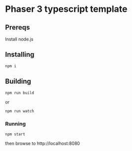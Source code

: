 # Phaser 3 typescript template
## Prereqs

Install node.js

## Installing
```sh
npm i
```

## Building

```sh
npm run build
```
or
```sh
npm run watch
```

### Running

```sh
npm start
```
then browse to http://localhost:8080


